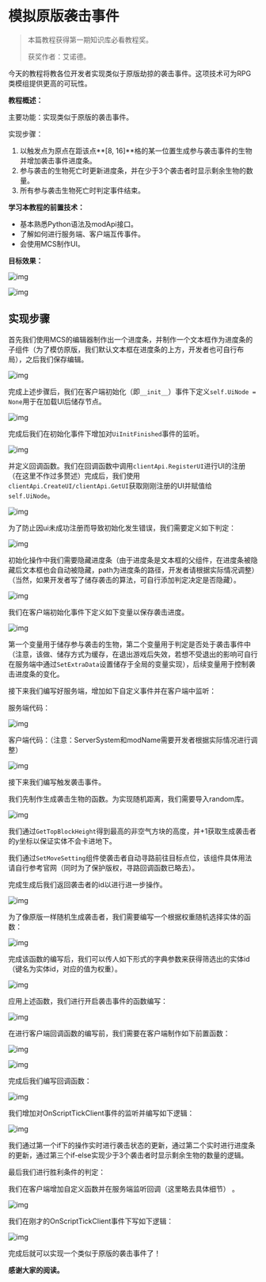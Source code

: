 # 模拟原版袭击事件

> 本篇教程获得第一期知识库必看教程奖。
>
> 获奖作者：艾诺德。

今天的教程将教各位开发者实现类似于原版劫掠的袭击事件。这项技术可为RPG类模组提供更高的可玩性。

**教程概述：**

主要功能：实现类似于原版的袭击事件。 

实现步骤：

1. 以触发点为原点在距该点**[8, 16]**格的某一位置生成参与袭击事件的生物并增加袭击事件进度条。
2. 参与袭击的生物死亡时更新进度条，并在少于3个袭击者时显示剩余生物的数量。
3. 所有参与袭击生物死亡时判定事件结束。



**学习本教程的前置技术：** 

- 基本熟悉Python语法及modApi接口。
- 了解如何进行服务端、客户端互传事件。
- 会使用MCS制作UI。



**目标效果：**

![img](./images/0_0.png)



![img](./images/0_1.png)



## 实现步骤

首先我们使用MCS的编辑器制作出一个进度条，并制作一个文本框作为进度条的子组件（为了模仿原版，我们默认文本框在进度条的上方，开发者也可自行布局），之后我们保存编辑。

![img](./images/0_2.png)



完成上述步骤后，我们在客户端初始化（即`__init__`）事件下定义`self.UiNode = None`用于在加载UI后储存节点。

![img](./images/0_3.png)



完成后我们在初始化事件下增加对`UiInitFinished`事件的监听。

![img](./images/0_4.png)



并定义回调函数。我们在回调函数中调用`clientApi.RegisterUI`进行UI的注册（在这里不作过多赘述）完成后，我们使用`clientApi.CreateUI/clientApi.GetUI`获取刚刚注册的UI并赋值给`self.UiNode`。

![img](./images/0_5.png)



为了防止因ui未成功注册而导致初始化发生错误，我们需要定义如下判定：

![img](./images/0_6.png)



初始化操作中我们需要隐藏进度条（由于进度条是文本框的父组件，在进度条被隐藏后文本框也会自动被隐藏，path为进度条的路径，开发者请根据实际情况调整）（当然，如果开发者写了储存袭击的算法，可自行添加判定决定是否隐藏）。

![img](./images/0_7.png)



我们在客户端初始化事件下定义如下变量以保存袭击进度。

![img](./images/0_8.png)



第一个变量用于储存参与袭击的生物，第二个变量用于判定是否处于袭击事件中（注意，该做、储存方式为缓存，在退出游戏后失效，若想不受退出的影响可自行在服务端中通过`SetExtraData`设置储存于全局的变量实现），后续变量用于控制袭击进度条的变化。

接下来我们编写好服务端，增加如下自定义事件并在客户端中监听： 

服务端代码：

![img](./images/0_9.png)



客户端代码：（注意：ServerSystem和modName需要开发者根据实际情况进行调整）

![img](./images/0_10.png)



接下来我们编写触发袭击事件。

我们先制作生成袭击生物的函数。为实现随机距离，我们需要导入random库。

![img](./images/0_11.png)



我们通过`GetTopBlockHeight`得到最高的非空气方块的高度，并+1获取生成袭击者的y坐标以保证实体不会卡进地下。

我们通过`SetMoveSetting`组件使袭击者自动寻路前往目标点位，该组件具体用法请自行参考官网（同时为了保护版权，寻路回调函数已略去）。

完成生成后我们返回袭击者的id以进行进一步操作。

![img](./images/0_12.png)



为了像原版一样随机生成袭击者，我们需要编写一个根据权重随机选择实体的函数：

![img](./images/0_13.png)



完成该函数的编写后，我们可以传人如下形式的字典参数来获得筛选出的实体id（键名为实体id，对应的值为权重）。

![img](./images/0_14.png)



应用上述函数，我们进行开启袭击事件的函数编写：

![img](./images/0_15.png)



在进行客户端回调函数的编写前，我们需要在客户端制作如下前置函数：

![img](./images/0_16.png)



![img](./images/0_17.png)



完成后我们编写回调函数：

![img](./images/0_18.png)



我们增加对OnScriptTickClient事件的监听并编写如下逻辑：

![img](./images/0_19.png)



我们通过第一个if下的操作实时进行袭击状态的更新，通过第二个实时进行进度条的更新，通过第三个if-else实现少于3个袭击者时显示剩余生物的数量的逻辑。

最后我们进行胜利条件的判定：

我们在客户端增加自定义函数并在服务端监听回调（这里略去具体细节） 。

![img](./images/0_20.png)



我们在刚才的OnScriptTickClient事件下写如下逻辑：

![img](./images/0_21.png)



完成后就可以实现一个类似于原版的袭击事件了！

**感谢大家的阅读。**